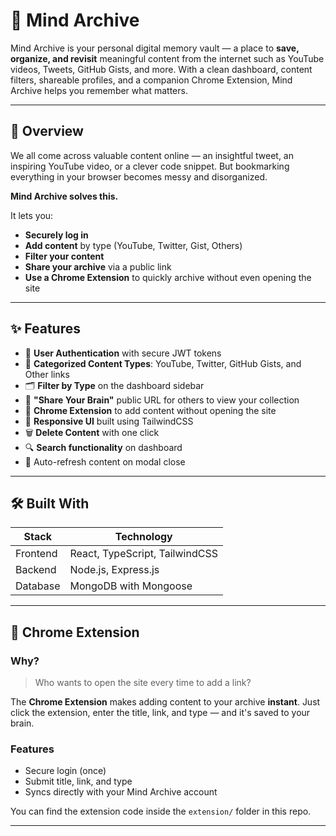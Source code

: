 # 🧠 Mind Archive

Mind Archive is your personal digital memory vault — a place to **save, organize, and revisit** meaningful content from the internet such as YouTube videos, Tweets, GitHub Gists, and more. With a clean dashboard, content filters, shareable profiles, and a companion Chrome Extension, Mind Archive helps you remember what matters.

---

## 📸 Overview

We all come across valuable content online — an insightful tweet, an inspiring YouTube video, or a clever code snippet. But bookmarking everything in your browser becomes messy and disorganized.

**Mind Archive solves this.**

It lets you:

- **Securely log in**
- **Add content** by type (YouTube, Twitter, Gist, Others)
- **Filter your content**
- **Share your archive** via a public link
- **Use a Chrome Extension** to quickly archive without even opening the site

---

## ✨ Features

- 🔐 **User Authentication** with secure JWT tokens
- 🧾 **Categorized Content Types**: YouTube, Twitter, GitHub Gists, and Other links
- 🗂️ **Filter by Type** on the dashboard sidebar
- 🧠 **"Share Your Brain"** public URL for others to view your collection
- 📎 **Chrome Extension** to add content without opening the site
- 🧹 **Responsive UI** built using TailwindCSS
- 🗑️ **Delete Content** with one click
- 🔍 **Search functionality** on dashboard
- 🔄 Auto-refresh content on modal close

---

## 🛠️ Built With

| Stack    | Technology                     |
| -------- | ------------------------------ |
| Frontend | React, TypeScript, TailwindCSS |
| Backend  | Node.js, Express.js            |
| Database | MongoDB with Mongoose          |

---

## 🧩 Chrome Extension

### Why?

> Who wants to open the site every time to add a link?

The **Chrome Extension** makes adding content to your archive **instant**. Just click the extension, enter the title, link, and type — and it's saved to your brain.

### Features

- Secure login (once)
- Submit title, link, and type
- Syncs directly with your Mind Archive account

You can find the extension code inside the `extension/` folder in this repo.

---

<!-- ## 🚀 Installation

### 1. Clone the Repository

```bash
git clone https://github.com/yourusername/mind-archive.git
cd mind-archive
``` -->
